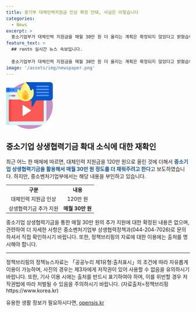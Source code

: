 ```yaml
---
title: 중기부 대체인력지원금 인상 확정 안돼, 사실은 이렇습니다
categories:
  - News
excerpt: >
  중소기업부가 대체인력 지원금을 매월 30만 원 더 올리는 계획은 확정되지 않았다고 밝혔습니다. 대체인력 지원금을 120만 원으로 올린 것에 더해서 대·중소기업상생협력기금을 활용해 매월 30만 원 정도를 더 지원할 계획이나 이에 대한 확인은 필요합니다. (출처: 정책브리핑 www.korea.kr)
feature_text: >
  ## rentn 실시간 뉴스 속보입니다.

  중소기업부가 대체인력 지원금을 매월 30만 원 더 올리는 계획은 확정되지 않았다고 밝혔습니다. 대체인력 지원금을 120만 원으로 올린 것에 더해서 대·중소기업상생협력기금을 활용해 매월 30만 원 정도를 더 지원할 계획이나 이에 대한 확인은 필요합니다. (출처: 정책브리핑 www.korea.kr)
image: '/assets/img/newspaper.png'
---
```


<p><img src="/assets/img/news.png" alt="rentncar 속보" /></p>

<h2 data-ke-size="size26">중소기업 상생협력기금 확대 소식에 대한 재확인</h2>

<p data-ke-size="size16">최근 어느 한 매체에 따르면, 대체인력 지원금을 120만 원으로 올린 것에 더해서 <b><span style="color: #1a5490;">중소기업 상생협력기금을 활용해서 매월 30만 원 정도를 더 채워주려고 한다</span></b>고 보도하였습니다. 하지만, 중소벤처기업부에서는 해당 내용을 부인하고 있습니다. </p>

<table>
    <tbody>
        <tr>
            <td style="text-align: center; height: 17px;"><b>구분</b></td>
            <td style="text-align: center; height: 17px;"><b>내용</b></td>
        </tr>
        <tr>
            <td style="text-align: center; height: 17px;">대체인력 지원금 인상</td>
            <td style="text-align: center; height: 17px;">120만 원</td>
        </tr>
        <tr>
            <td style="text-align: center; height: 17px;">상생협력기금 추가 지원</td>
            <td style="text-align: center; height: 17px;"><b>매월 30만 원</b></td>
        </tr>
    </tbody>
</table>

<p data-ke-size="size16">중소기업 상생협력기금을 통한 매월 30만 원의 추가 지원에 대한 확정된 내용은 없으며, 관련하여 더 자세한 사항은 중소벤처기업부 상생협력정책과(044-204-7026)로 문의하셔서 직접 확인하시기 바랍니다. 또한, 정책브리핑의 자료에 대한 이용에는 출처를 명시해야 합니다.</p>

<hr>

<p data-ke-size="size16">정책브리핑의 정책뉴스자료는 「공공누리 제1유형:출처표시」의 조건에 따라 자유롭게 이용이 가능하며, 사진의 경우는 제3자에게 저작권이 있어 사용할 수 없음을 유의하시기 바랍니다. 또한, 기사 이용 시에는 출처를 반드시 표기하여야 하며, 이를 위반할 경우 저작권법에 따라 처벌될 수 있음을 주의하시기 바랍니다. (자료출처=정책브리핑 https://www.korea.kr)</p>
유용한 생활 정보가 필요하시다면, <a href="https://opensis.kr" rel="dofollow">opensis.kr</a>


